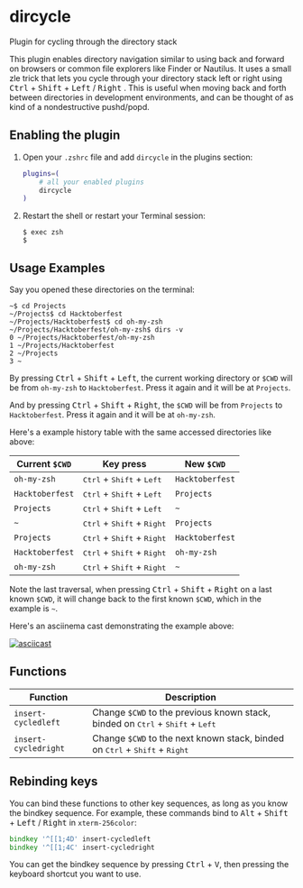 # dircycle

Plugin for cycling through the directory stack

This plugin enables directory navigation similar to using back and forward on
browsers or common file explorers like Finder or Nautilus. It uses a small zle
trick that lets you cycle through your directory stack left or right using
<kbd>Ctrl</kbd> + <kbd>Shift</kbd> + <kbd>Left</kbd> / <kbd>Right</kbd> . This
is useful when moving back and forth between directories in development
environments, and can be thought of as kind of a nondestructive pushd/popd.

## Enabling the plugin

1. Open your `.zshrc` file and add `dircycle` in the plugins section:

    ```zsh
    plugins=(
    	# all your enabled plugins
    	dircycle
    )
    ```

2. Restart the shell or restart your Terminal session:

    ```console
    $ exec zsh
    $
    ```

## Usage Examples

Say you opened these directories on the terminal:

```console
~$ cd Projects
~/Projects$ cd Hacktoberfest
~/Projects/Hacktoberfest$ cd oh-my-zsh
~/Projects/Hacktoberfest/oh-my-zsh$ dirs -v
0 ~/Projects/Hacktoberfest/oh-my-zsh
1 ~/Projects/Hacktoberfest
2 ~/Projects
3 ~
```

By pressing <kbd>Ctrl</kbd> + <kbd>Shift</kbd> + <kbd>Left</kbd>, the current
working directory or `$CWD` will be from `oh-my-zsh` to `Hacktoberfest`. Press
it again and it will be at `Projects`.

And by pressing <kbd>Ctrl</kbd> + <kbd>Shift</kbd> + <kbd>Right</kbd>, the
`$CWD` will be from `Projects` to `Hacktoberfest`. Press it again and it will be
at `oh-my-zsh`.

Here's a example history table with the same accessed directories like above:

| Current `$CWD`  | Key press                                             | New `$CWD`      |
| --------------- | ----------------------------------------------------- | --------------- |
| `oh-my-zsh`     | <kbd>Ctrl</kbd> + <kbd>Shift</kbd> + <kbd>Left</kbd>  | `Hacktoberfest` |
| `Hacktoberfest` | <kbd>Ctrl</kbd> + <kbd>Shift</kbd> + <kbd>Left</kbd>  | `Projects`      |
| `Projects`      | <kbd>Ctrl</kbd> + <kbd>Shift</kbd> + <kbd>Left</kbd>  | `~`             |
| `~`             | <kbd>Ctrl</kbd> + <kbd>Shift</kbd> + <kbd>Right</kbd> | `Projects`      |
| `Projects`      | <kbd>Ctrl</kbd> + <kbd>Shift</kbd> + <kbd>Right</kbd> | `Hacktoberfest` |
| `Hacktoberfest` | <kbd>Ctrl</kbd> + <kbd>Shift</kbd> + <kbd>Right</kbd> | `oh-my-zsh`     |
| `oh-my-zsh`     | <kbd>Ctrl</kbd> + <kbd>Shift</kbd> + <kbd>Right</kbd> | `~`             |

Note the last traversal, when pressing <kbd>Ctrl</kbd> + <kbd>Shift</kbd> +
<kbd>Right</kbd> on a last known `$CWD`, it will change back to the first known
`$CWD`, which in the example is `~`.

Here's an asciinema cast demonstrating the example above:

[![asciicast](https://asciinema.org/a/204406.png)](https://asciinema.org/a/204406)

## Functions

| Function             | Description                                                                                               |
| -------------------- | --------------------------------------------------------------------------------------------------------- |
| `insert-cycledleft`  | Change `$CWD` to the previous known stack, binded on <kbd>Ctrl</kbd> + <kbd>Shift</kbd> + <kbd>Left</kbd> |
| `insert-cycledright` | Change `$CWD` to the next known stack, binded on <kbd>Ctrl</kbd> + <kbd>Shift</kbd> + <kbd>Right</kbd>    |

## Rebinding keys

You can bind these functions to other key sequences, as long as you know the
bindkey sequence. For example, these commands bind to <kbd>Alt</kbd> +
<kbd>Shift</kbd> + <kbd>Left</kbd> / <kbd>Right</kbd> in `xterm-256color`:

```zsh
bindkey '^[[1;4D' insert-cycledleft
bindkey '^[[1;4C' insert-cycledright
```

You can get the bindkey sequence by pressing <kbd>Ctrl</kbd> + <kbd>V</kbd>,
then pressing the keyboard shortcut you want to use.
